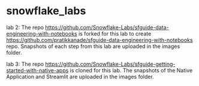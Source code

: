 # snowflake_labs

lab 2:
The repo https://github.com/Snowflake-Labs/sfguide-data-engineering-with-notebooks is forked for this lab to create https://github.com/pratikkanade/sfguide-data-engineering-with-notebooks repo. Snapshots of each step from this lab are uploaded in the images folder.

lab 3:
The repo https://github.com/Snowflake-Labs/sfguide-getting-started-with-native-apps is cloned for this lab. The snapshots of the Native Application and Streamlit are uploaded in the images folder.
